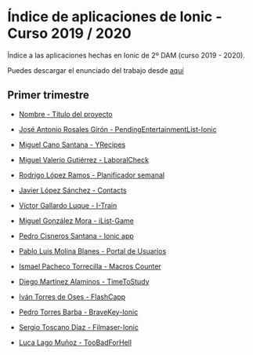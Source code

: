 # Índice de aplicaciones de Ionic - Curso 2019 / 2020

Índice a las aplicaciones hechas en Ionic de 2º DAM (curso 2019 - 2020).

Puedes descargar el enunciado del trabajo desde [aquí](trabajo_ionic_v2.pdf)


## Primer trimestre

* [Nombre - Título del proyecto](repo)


* [José Antonio Rosales Girón - PendingEntertainmentList-Ionic](https://github.com/joseantoniorosales/Trabajo_Ionic_2-DAM)
* [Miguel Cano Santana - YRecipes](https://github.com/miguelcanosantana/YRecipes-App)
* [Miguel Valerio Gutiérrez - LaboralCheck](https://github.com/BeTheVal/LaboralCheck)
* [Rodrigo López Ramos - Planificador semanal](https://github.com/rodrigolopezramoss/Proyecto-Ionic-Planificador)
* [Javier López Sánchez - Contacts](https://github.com/javier-l0pez/Project1AD)
* [Víctor Gallardo Luque - I-Train](https://github.com/VictorGallardo/I-Train)
* [Miguel González Mora - iList-Game](https://github.com/Miguelgm1693/iList-Game)
* [Pedro Cisneros Santana - Ionic app](https://github.com/PedroCisnerosSantana/ionicapp)
* [Pablo Luis Molina Blanes - Portal de Usuarios](https://github.com/PabloLuisMolinaBlanes/ProyectoAD)
* [Ismael Pacheco Torrecilla - Macros Counter](https://github.com/ismaelpacheco13/macros-counter-ionic)
* [Diego Martínez Alaminos - TimeToStudy](https://github.com/diegomartinezalaminos/TimeToStudy)
* [Iván Torres de Oses - FlashCapp](https://github.com/IvanTorres21/FlashCappIonic)
* [Pedro Torres Barba - BraveKey-Ionic](https://github.com/torrespedrob/BraveKey-Ionic)
* [Sergio Toscano Díaz - Filmaser-Ionic](https://github.com/sergiotoscanodiaz/Filmaser-Ionic)
* [Luca Lago Muñoz - TooBadForHell](https://github.com/ROMthesheep/TooBadForHell)
